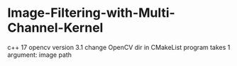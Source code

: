 # Image-Filtering-with-Multi-Channel-Kernel

c++ 17
opencv version 3.1
change OpenCV dir in CMakeList
program takes 1 argument: image path